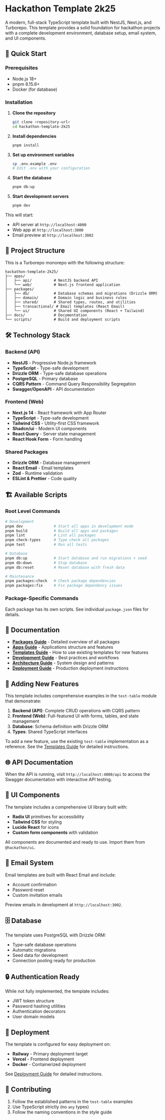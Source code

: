 # Hackathon Template 2k25

A modern, full-stack TypeScript template built with NestJS, Next.js, and Turborepo. This template provides a solid foundation for hackathon projects with a complete development environment, database setup, email system, and UI components.

## 🚀 Quick Start

### Prerequisites

- Node.js 18+
- pnpm 8.15.6+
- Docker (for database)

### Installation

1. **Clone the repository**

   ```bash
   git clone <repository-url>
   cd hackathon-template-2k25
   ```

2. **Install dependencies**

   ```bash
   pnpm install
   ```

3. **Set up environment variables**

   ```bash
   cp .env.example .env
   # Edit .env with your configuration
   ```

4. **Start the database**

   ```bash
   pnpm db:up
   ```

5. **Start development servers**
   ```bash
   pnpm dev
   ```

This will start:

- API server at `http://localhost:4000`
- Web app at `http://localhost:3000`
- Email preview at `http://localhost:3002`

## 📁 Project Structure

This is a Turborepo monorepo with the following structure:

```
hackathon-template-2k25/
├── apps/
│   ├── api/          # NestJS backend API
│   └── web/          # Next.js frontend application
├── packages/
│   ├── db/           # Database schemas and migrations (Drizzle ORM)
│   ├── domain/       # Domain logic and business rules
│   ├── shared/       # Shared types, routes, and utilities
│   ├── transactional/ # Email templates (React Email)
│   └── ui/           # Shared UI components (React + Tailwind)
├── docs/             # Documentation
└── scripts/          # Build and deployment scripts
```

## 🛠 Technology Stack

### Backend (API)

- **NestJS** - Progressive Node.js framework
- **TypeScript** - Type-safe development
- **Drizzle ORM** - Type-safe database operations
- **PostgreSQL** - Primary database
- **CQRS Pattern** - Command Query Responsibility Segregation
- **Swagger/OpenAPI** - API documentation

### Frontend (Web)

- **Next.js 14** - React framework with App Router
- **TypeScript** - Type-safe development
- **Tailwind CSS** - Utility-first CSS framework
- **Shadcn/ui** - Modern UI components
- **React Query** - Server state management
- **React Hook Form** - Form handling

### Shared Packages

- **Drizzle ORM** - Database management
- **React Email** - Email templates
- **Zod** - Runtime validation
- **ESLint & Prettier** - Code quality

## 🏗 Available Scripts

### Root Level Commands

```bash
# Development
pnpm dev              # Start all apps in development mode
pnpm build            # Build all apps and packages
pnpm lint             # Lint all packages
pnpm check-types      # Type check all packages
pnpm test             # Run all tests

# Database
pnpm db:up            # Start database and run migrations + seed
pnpm db:down          # Stop database
pnpm db:reset         # Reset database with fresh data

# Maintenance
pnpm packages:check   # Check package dependencies
pnpm packages:fix     # Fix package dependency issues
```

### Package-Specific Commands

Each package has its own scripts. See individual `package.json` files for details.

## 📖 Documentation

- **[Packages Guide](docs/packages.md)** - Detailed overview of all packages
- **[Apps Guide](docs/apps.md)** - Applications structure and features
- **[Templates Guide](docs/templates.md)** - How to use existing templates for new features
- **[Development Guide](docs/development-guide.md)** - Best practices and workflows
- **[Architecture Guide](docs/architecture.md)** - System design and patterns
- **[Deployment Guide](docs/DEPLOYMENT.md)** - Production deployment instructions

## 🔧 Adding New Features

This template includes comprehensive examples in the `test-table` module that demonstrate:

1. **Backend (API)**: Complete CRUD operations with CQRS pattern
2. **Frontend (Web)**: Full-featured UI with forms, tables, and state management
3. **Database**: Schema definition with Drizzle ORM
4. **Types**: Shared TypeScript interfaces

To add a new feature, use the existing `test-table` implementation as a reference. See the [Templates Guide](docs/templates.md) for detailed instructions.

## 🌐 API Documentation

When the API is running, visit `http://localhost:4000/api` to access the Swagger documentation with interactive API testing.

## 🎨 UI Components

The template includes a comprehensive UI library built with:

- **Radix UI** primitives for accessibility
- **Tailwind CSS** for styling
- **Lucide React** for icons
- **Custom form components** with validation

All components are documented and ready to use. Import them from `@hackathon/ui`.

## 📧 Email System

Email templates are built with React Email and include:

- Account confirmation
- Password reset
- Custom invitation emails

Preview emails in development at `http://localhost:3002`.

## 🗄 Database

The template uses PostgreSQL with Drizzle ORM:

- Type-safe database operations
- Automatic migrations
- Seed data for development
- Connection pooling ready for production

## 🔒 Authentication Ready

While not fully implemented, the template includes:

- JWT token structure
- Password hashing utilities
- Authentication decorators
- User domain models

## 🚢 Deployment

The template is configured for easy deployment on:

- **Railway** - Primary deployment target
- **Vercel** - Frontend deployment
- **Docker** - Containerized deployment

See [Deployment Guide](docs/DEPLOYMENT.md) for detailed instructions.

## 🤝 Contributing

1. Follow the established patterns in the `test-table` examples
2. Use TypeScript strictly (no `any` types)
3. Follow the naming conventions in the style guide
